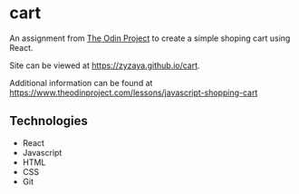 # cart
An assignment from [The Odin Project](https://www.theodinproject.com/) to create a simple shoping cart using React.

Site can be viewed at https://zyzaya.github.io/cart.

Additional information can be found at https://www.theodinproject.com/lessons/javascript-shopping-cart

## Technologies
- React
- Javascript
- HTML
- CSS
- Git